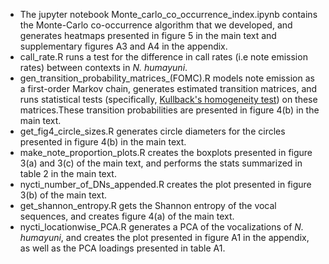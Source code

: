 * The jupyter notebook Monte_carlo_co_occurrence_index.ipynb contains the Monte-Carlo co-occurrence algorithm that we developed, and generates heatmaps presented in figure 5 in the main text and supplementary figures A3 and A4 in the appendix.
* call_rate.R runs a test for the difference in call rates (i.e note emission rates) between contexts in _N. humayuni_.
* gen_transition_probability_matrices_(FOMC).R models note emission as a first-order Markov chain, generates estimated transition matrices, and runs statistical tests (specifically, [Kullback's homogeneity test](https://www.jstor.org/stable/1266291?seq=1#metadata_info_tab_contents)) on these matrices.These transition probabilities are presented in figure 4(b) in the main text.
* get_fig4_circle_sizes.R generates circle diameters for the circles presented in figure 4(b) in the main text.
* make_note_proportion_plots.R creates the boxplots presented in figure 3(a) and 3(c) of the main text, and performs the stats summarized in table 2 in the main text.
* nycti_number_of_DNs_appended.R creates the plot presented in figure 3(b) of the main text.
* get_shannon_entropy.R gets the Shannon entropy of the vocal sequences, and creates figure 4(a) of the main text.
* nycti_locationwise_PCA.R generates a PCA of the vocalizations of _N. humayuni_, and creates the plot presented in figure A1 in the appendix, as well as the PCA loadings presented in table A1.
